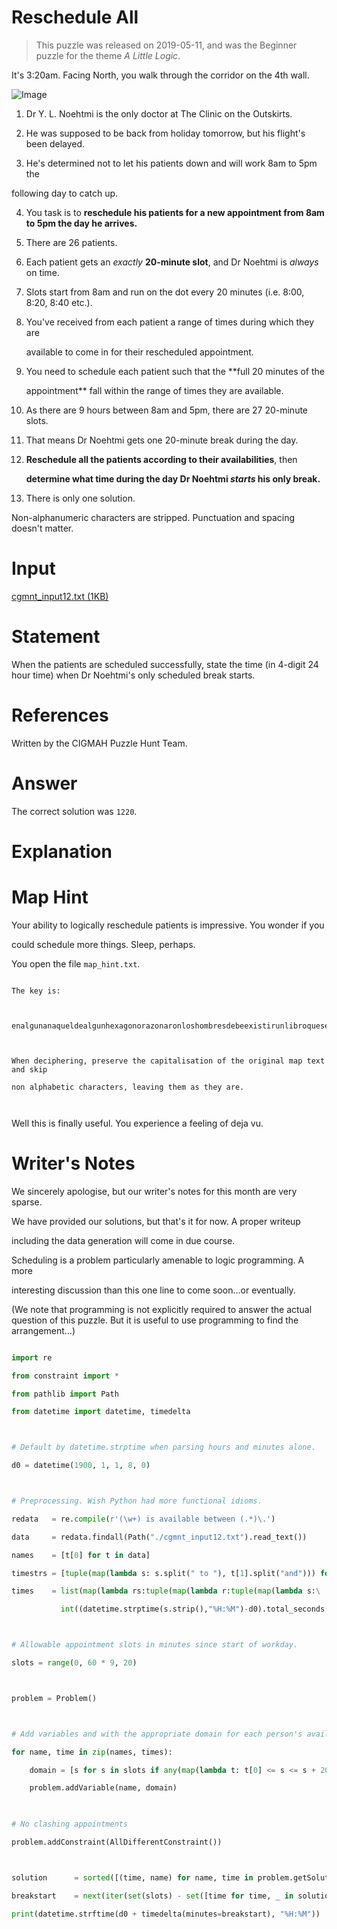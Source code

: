 

# Reschedule All

> This puzzle was released on 2019-05-11, and was the Beginner puzzle for the theme *A Little Logic*. 

It's 3:20am. Facing North, you walk through the corridor on the 4th wall.

![Image](https://i.imgur.com/SbjycVm.gif)

1. Dr Y. L. Noehtmi is the only doctor at The Clinic on the Outskirts.
2. He was supposed to be back from holiday tomorrow, but his flight's been delayed.
3. He's determined not to let his patients down and will work 8am to 5pm the
following day to catch up.
4. You task is to **reschedule his patients for a new appointment from 8am to 5pm the day he arrives.**
5. There are 26 patients. 
6. Each patient gets an *exactly* **20-minute slot**, and Dr Noehtmi is *always* on time.
7. Slots start from 8am and run on the dot every 20 minutes (i.e. 8:00, 8:20, 8:40 etc.). 
8. You've received from each patient a range of times during which they are
    available to come in for their rescheduled appointment.
9. You need to schedule each patient such that the **full 20 minutes of the
   appointment** fall within the range of times they are available.
10. As there are 9 hours between 8am and 5pm, there are 27 20-minute slots.
11. That means Dr Noehtmi gets one 20-minute break during the day.
12. **Reschedule all the patients according to their availabilities**, then
    **determine what time during the day Dr Noehtmi *starts* his only break.**
13. There is only one solution. 

Non-alphanumeric characters are stripped. Punctuation and spacing doesn't matter.

# Input

[cgmnt_input12.txt (1KB)](https://drive.google.com/file/d/1Xd4s7tHgW195xHNAr1uQNVGjZ_g-aO31/view?usp=sharing)

# Statement

When the patients are scheduled successfully, state the time (in 4-digit 24 hour time) when Dr Noehtmi's only scheduled break starts.


# References

Written by the CIGMAH Puzzle Hunt Team.

# Answer

The correct solution was `1220`.

# Explanation

# Map Hint
 
 Your ability to logically reschedule patients is impressive. You wonder if you
 could schedule more things. Sleep, perhaps.
 
 You open the file `map_hint.txt`.
 
 ```
 The key is:
 
 enalgunanaqueldealgunhexagonorazonaronloshombresdebeexistirunlibroquesealacifrayelcompendioperfectodetodoslosdemasalgunbibliotecarioloharecorridoyesanalogoaundios
 
 When deciphering, preserve the capitalisation of the original map text and skip
 non alphabetic characters, leaving them as they are.
 
 ```
 
 Well this is finally useful. You experience a feeling of deja vu.

# Writer's Notes
 
We sincerely apologise, but our writer's notes for this month are very sparse.
We have provided our solutions, but that's it for now. A proper writeup
including the data generation will come in due course.

Scheduling is a problem particularly amenable to logic programming. A more
interesting discussion than this one line to come soon...or eventually.

(We note that programming is not explicitly required to answer the actual question of this puzzle. But it is useful to use programming to find the arrangement...)


```python
import re
from constraint import *
from pathlib import Path
from datetime import datetime, timedelta

# Default by datetime.strptime when parsing hours and minutes alone.
d0 = datetime(1900, 1, 1, 8, 0)

# Preprocessing. Wish Python had more functional idioms.
redata   = re.compile(r'(\w+) is available between (.*)\.')
data     = redata.findall(Path("./cgmnt_input12.txt").read_text())
names    = [t[0] for t in data]
timestrs = [tuple(map(lambda s: s.split(" to "), t[1].split("and"))) for t in data]
times    = list(map(lambda rs:tuple(map(lambda r:tuple(map(lambda s:\
           int((datetime.strptime(s.strip(),"%H:%M")-d0).total_seconds()/60),r)),rs)),timestrs))

# Allowable appointment slots in minutes since start of workday.
slots = range(0, 60 * 9, 20)

problem = Problem()

# Add variables and with the appropriate domain for each person's availabilities.
for name, time in zip(names, times):
    domain = [s for s in slots if any(map(lambda t: t[0] <= s <= s + 20 <= t[1], time))]
    problem.addVariable(name, domain)
    
# No clashing appointments
problem.addConstraint(AllDifferentConstraint())

solution      = sorted([(time, name) for name, time in problem.getSolution().items()])
breakstart    = next(iter(set(slots) - set([time for time, _ in solution])))
print(datetime.strftime(d0 + timedelta(minutes=breakstart), "%H:%M"))
```

